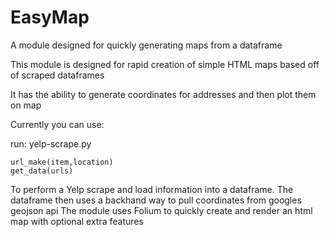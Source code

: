 # EasyMap
A module designed for quickly generating maps from a dataframe

This module is designed for rapid creation of simple HTML maps based off of scraped dataframes

It has the ability to generate coordinates for addresses and then plot them on map

Currently you can use:

run:
    yelp-scrape.py
    
    url_make(item,location)
    get_data(urls)

To perform a Yelp scrape and load information into a dataframe.
The dataframe then uses a backhand way to pull coordinates from googles geojson api
The module uses Folium to quickly create and render an html map with optional extra features

